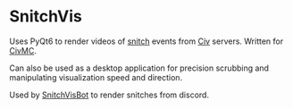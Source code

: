 # SnitchVis

Uses PyQt6 to render videos of [snitch](https://civwiki.org/wiki/Snitch) events from [Civ](https://civwiki.org/wiki/Main_Page) servers. Written for [CivMC](https://old.reddit.com/r/CivMC).

Can also be used as a desktop application for precision scrubbing and manipulating visualization speed and direction.

Used by [SnitchVisBot](https://github.com/tybug/snitchvisbot) to render snitches from discord.
